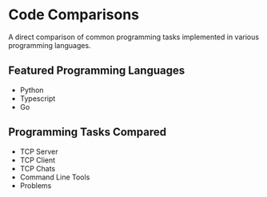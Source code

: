 # Code Comparisons
A direct comparison of common programming tasks implemented in various programming languages.

## Featured Programming Languages
- Python
- Typescript
- Go

## Programming Tasks Compared
- TCP Server
- TCP Client
- TCP Chats
- Command Line Tools
- Problems

